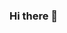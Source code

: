 ### Hi there 👋

<!--
**ccomangi2/ccomangi2** is a ✨ _special_ ✨ repository because its `README.md` (this file) appears on your GitHub profile.

Here are some ideas to get you started:

- 🔭 I’m currently working on ...
- 🌱 I’m currently learning ...
- 👯 I’m looking to collaborate on ...
- 🤔 I’m looking for help with ...
- 💬 Ask me about ...
- 📫 How to reach me: ...
- 😄 Pronouns: ...
- ⚡ Fun fact: ...
--

! [Anurag의 GitHub 통계] (https://github-readme-stats.vercel.app/api ? ccomangi2 = anuraghazra )] (https://github.com/anuraghazra/github-readme-stats)
